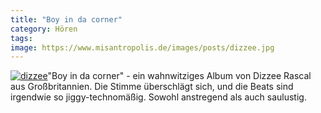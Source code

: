 ```yaml
---
title: "Boy in da corner"
category: Hören
tags: 
image: https://www.misantropolis.de/images/posts/dizzee.jpg
---
```


[![](http://www.misantropolis.de/wp-content/uploads/2008/04/dizzee.jpg "dizzee")](http://www.misantropolis.de/wp-content/uploads/2008/04/dizzee.jpg)"Boy in da corner" - ein wahnwitziges Album von Dizzee Rascal aus Großbritannien. Die Stimme überschlägt sich, und die Beats sind irgendwie so jiggy-technomäßig. Sowohl anstregend als auch saulustig.